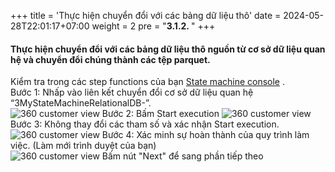 +++
title = 'Thực hiện chuyển đổi với các bảng dữ liệu thô'
date = 2024-05-28T22:01:17+07:00
weight = 2
pre = "<b>3.1.2. </b>"
+++

#### Thực hiện chuyển đổi với các bảng dữ liệu thô nguồn từ cơ sở dữ liệu quan hệ và chuyển đổi chúng thành các tệp parquet.
Kiểm tra trong các step functions của bạn [State machine console](https://us-west-2.console.aws.amazon.com/states/home?region=us-west-2#/statemachines) .  
Bước 1: Nhấp vào liên kết chuyển đổi cơ sở dữ liệu quan hệ “3MyStateMachineRelationalDB-”.  
![360 customer view](https://vuha7394.github.io/workshop-aws2/images/assets/109.png) 
Bước 2: Bấm Start execution
![360 customer view](https://vuha7394.github.io/workshop-aws2/images/assets/110.png) 
Bước 3: Không thay đổi các tham số và xác nhận Start execution.
![360 customer view](https://vuha7394.github.io/workshop-aws2/images/assets/111.png) 
Bước 4: Xác minh sự hoàn thành của quy trình làm việc. (Làm mới trình duyệt của bạn)  
![360 customer view](https://vuha7394.github.io/workshop-aws2/images/assets/112.png) 
Bấm nút "Next" để sang phần tiếp theo
